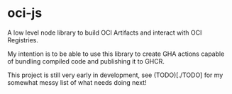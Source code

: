 # oci-js

A low level node library to build OCI Artifacts and interact with OCI Registries.

My intention is to be able to use this library to create GHA actions capable of bundling compiled code and publishing it to GHCR.

This project is still very early in development, see (TODO)[./TODO] for my somewhat messy list of what needs doing next!